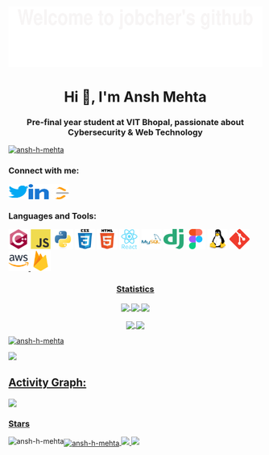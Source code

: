 <img src="https://raw.githubusercontent.com/BEPb/BEPb/5c63fa170d1cbbb0b1974f05a3dbe6aca3f5b7f3/assets/Bottom_up.svg" width="100%" height="120px" />

<h1 align="center">Hi 👋, I'm Ansh Mehta</h1>
<h3 align="center">Pre-final year student at VIT Bhopal, passionate about Cybersecurity & Web Technology</h3>
<p align="left"> <a href="https://github.com/ryo-ma/github-profile-trophy"><img src="https://github-profile-trophy.vercel.app/?username=ansh-h-mehta&theme=onestar" alt="ansh-h-mehta" /></a> </p>


</div><h3 align="left">Connect with me:</h3>
<p align="left">
<a href="https://twitter.com/anshhmehta49" target="blank"><img align="center" src="https://raw.githubusercontent.com/teamedwardforever/Readme-Generator/71f25dd8b98329b168142a6b782a107b75eab178/svg/Social/twitter.svg" alt="anshhmehta49" height="30" width="40" /></a><a href="https://linkedin.com/in/https://linkedin.com/in/https://www.linkedin.com/in/ansh-mehta-023a2721b/" target="blank"><img align="center" src="https://raw.githubusercontent.com/teamedwardforever/Readme-Generator/71f25dd8b98329b168142a6b782a107b75eab178/svg/Social/linked-in-alt.svg" alt="https://linkedin.com/in/https://www.linkedin.com/in/ansh-mehta-023a2721b/" height="30" width="40" /></a><a href="https://www.leetcode.com/https://leetcode.com/u/ansh-h-mehta/" target="blank"><img align="center" src="https://raw.githubusercontent.com/teamedwardforever/Readme-Generator/71f25dd8b98329b168142a6b782a107b75eab178/svg/Social/leet-code.svg" alt="https://leetcode.com/u/ansh-h-mehta/" height="30" width="40" /></a></p>

<h3 align="left">Languages and Tools:</h3>
<p align="left">
<img src="https://raw.githubusercontent.com/teamedwardforever/Readme-Generator/71f25dd8b98329b168142a6b782a107b75eab178/svg/Skills/Languages/cplusplus-original.svg" alt="CPP" width="40" height="40"/>
<img src="https://raw.githubusercontent.com/teamedwardforever/Readme-Generator/71f25dd8b98329b168142a6b782a107b75eab178/svg/Skills/Languages/javascript-original.svg" alt="Javascript" width="40" height="40"/>
<img src="https://raw.githubusercontent.com/teamedwardforever/Readme-Generator/71f25dd8b98329b168142a6b782a107b75eab178/svg/Skills/Languages/python-original.svg" alt="Python" width="40" height="40"/>
<img src="https://raw.githubusercontent.com/teamedwardforever/Readme-Generator/71f25dd8b98329b168142a6b782a107b75eab178/svg/Skills/Frontend/css3-original-wordmark.svg" alt="Css" width="40" height="40"/>
<img src="https://raw.githubusercontent.com/teamedwardforever/Readme-Generator/71f25dd8b98329b168142a6b782a107b75eab178/svg/Skills/Frontend/html5-original-wordmark.svg" alt="HTML" width="40" height="40"/>
<img src="https://raw.githubusercontent.com/teamedwardforever/Readme-Generator/71f25dd8b98329b168142a6b782a107b75eab178/svg/Skills/Frontend/react-original-wordmark.svg" alt="React" width="40" height="40"/>
<img src="https://raw.githubusercontent.com/teamedwardforever/Readme-Generator/71f25dd8b98329b168142a6b782a107b75eab178/svg/Skills/Database/mysql-original-wordmark.svg" alt="Mysql" width="40" height="40"/>
<img src="https://raw.githubusercontent.com/teamedwardforever/Readme-Generator/71f25dd8b98329b168142a6b782a107b75eab178/svg/Skills/Framework/django.svg" alt="Django" width="40" height="40"/>
<img src="https://raw.githubusercontent.com/teamedwardforever/Readme-Generator/71f25dd8b98329b168142a6b782a107b75eab178/svg/Skills/Software/figma-icon.svg" alt="Figma" width="40" height="40"/>
<img src="https://raw.githubusercontent.com/teamedwardforever/Readme-Generator/71f25dd8b98329b168142a6b782a107b75eab178/svg/Skills/Other/linux-original.svg" alt="Linux" width="40" height="40"/>
<img src="https://raw.githubusercontent.com/teamedwardforever/Readme-Generator/71f25dd8b98329b168142a6b782a107b75eab178/svg/Skills/Other/git-scm-icon.svg" alt="Git" width="40" height="40"/>
<a href="https://aws.amazon.com" target="_blank" rel="noreferrer"> <img src="https://raw.githubusercontent.com/devicons/devicon/master/icons/amazonwebservices/amazonwebservices-original-wordmark.svg" alt="aws" width="40" height="40"/>
<img src="https://raw.githubusercontent.com/teamedwardforever/Readme-Generator/71f25dd8b98329b168142a6b782a107b75eab178/svg/Skills/BackendService/firebase-icon.svg" alt="Firebase" width="40" height="40"/>
</p>


<h3 align="center">Statistics</h3>
<div align="center">
<a href="https://github.com/ansh-h-mehta">
<img align="center" src="http://github-profile-summary-cards.vercel.app/api/cards/stats?username=ansh-h-mehta&theme=algolia" height="180em" />
  
<img align="center" src="http://github-profile-summary-cards.vercel.app/api/cards/most-commit-language?username=ansh-h-mehta&theme=algolia" height="180em" />
  
<img align="center" src="http://github-profile-summary-cards.vercel.app/api/cards/repos-per-language?username=ansh-h-mehta&theme=2077" height="180em" />
<br> </br>
<img align="center" src="http://github-profile-summary-cards.vercel.app/api/cards/productive-time?username=ansh-h-mehta&theme=algolia" height="180em" />
<img align="center" src="http://github-profile-summary-cards.vercel.app/api/cards/profile-details?username=ansh-h-mehta&theme=algolia" height="180em" />
<p align="left"> <img src="https://komarev.com/ghpvc/?username=ansh-h-mehta&label=Profile%20views&color=0e75b6&style=flat" alt="ansh-h-mehta" /> </p>
</div>
<img src="https://user-images.githubusercontent.com/73097560/115834477-dbab4500-a447-11eb-908a-139a6edaec5c.gif"><h2 align="left">Activity Graph:</h2>
<img align="center" src="https://github-readme-activity-graph.vercel.app/graph?username=ansh-h-mehta&theme=react-dark"/>



<h3 align="left">Stars</h3>

<!-- <p>&nbsp;<img align="center" height="180em" src="https://github-readme-stats.vercel.app/api?username=ansh-h-mehta&show_icons=true&locale=en&theme=tokyonight" alt="ansh-h-mehta" /></p> -->
<img align="center" height="180em" src="https://github-readme-streak-stats.herokuapp.com/?user=ansh-h-mehta&theme=tokyonight" alt="ansh-h-mehta" />
<img align="left" height="180em" src="https://github-readme-stats.vercel.app/api/top-langs/?username=ansh-h-mehta&langs_count=8&theme=tokyonight" alt=ansh-h-mehta />

<img src="https://user-images.githubusercontent.com/73097560/115834477-dbab4500-a447-11eb-908a-139a6edaec5c.gif">

<img src="https://raw.githubusercontent.com/Trilokia/Trilokia/379277808c61ef204768a61bbc5d25bc7798ccf1/bottom_header.svg" />
